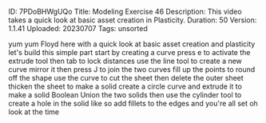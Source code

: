 ID: 7PDoBHWgUQo
Title: Modeling Exercise 46
Description: This video takes a quick look at basic asset creation in Plasticity.
Duration: 50
Version: 1.1.41
Uploaded: 20230707
Tags: unsorted

yum yum Floyd here with a quick look at
basic asset creation and plasticity
let's build this simple part start by
creating a curve press e to activate the
extrude tool then tab to lock distances
use the line tool to create a new curve
mirror it then press J to join the two
curves fill up the points to round off
the shape use the curve to cut the sheet
then delete the outer sheet thicken the
sheet to make a solid
create a circle curve and extrude it to
make a solid Boolean Union the two
solids then use the cylinder tool to
create a hole in the solid like so
add fillets to the edges
and you're all set
oh look at the time
